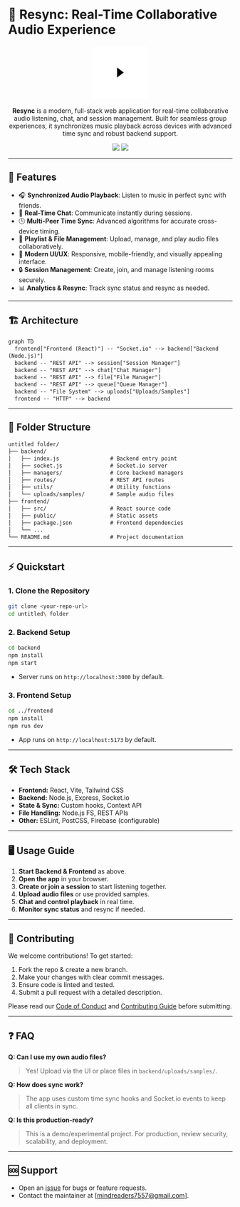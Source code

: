 # 🎵 Resync: Real-Time Collaborative Audio Experience

<p align="center">
  <img src="frontend/public/fxsync.svg" alt="Resync Logo" width="120"/>
</p>

<p align="center">
  <b>Resync</b> is a modern, full-stack web application for real-time collaborative audio listening, chat, and session management. Built for seamless group experiences, it synchronizes music playback across devices with advanced time sync and robust backend support.
</p>

<p align="center">
  <a href="#-features"><img src="https://img.shields.io/badge/Features-Advanced-blue"/></a>
  <a href="#-tech-stack"><img src="https://img.shields.io/badge/Stack-Node.js%20%7C%20React%20%7C%20Socket.io-green"/></a>
</p>

---

## 🚀 Features

- 🎧 **Synchronized Audio Playback**: Listen to music in perfect sync with friends.
- 💬 **Real-Time Chat**: Communicate instantly during sessions.
- 🕒 **Multi-Peer Time Sync**: Advanced algorithms for accurate cross-device timing.
- 📂 **Playlist & File Management**: Upload, manage, and play audio files collaboratively.
- 📱 **Modern UI/UX**: Responsive, mobile-friendly, and visually appealing interface.
- 🔒 **Session Management**: Create, join, and manage listening rooms securely.
- 📊 **Analytics & Resync**: Track sync status and resync as needed.

---

## 🏗️ Architecture

```mermaid
graph TD
  frontend["Frontend (React)"] -- "Socket.io" --> backend["Backend (Node.js)"]
  backend -- "REST API" --> session["Session Manager"]
  backend -- "REST API" --> chat["Chat Manager"]
  backend -- "REST API" --> file["File Manager"]
  backend -- "REST API" --> queue["Queue Manager"]
  backend -- "File System" --> uploads["Uploads/Samples"]
  frontend -- "HTTP" --> backend
```

---

## 📂 Folder Structure

```
untitled folder/
├── backend/
│   ├── index.js                # Backend entry point
│   ├── socket.js               # Socket.io server
│   ├── managers/               # Core backend managers
│   ├── routes/                 # REST API routes
│   ├── utils/                  # Utility functions
│   └── uploads/samples/        # Sample audio files
├── frontend/
│   ├── src/                    # React source code
│   ├── public/                 # Static assets
│   ├── package.json            # Frontend dependencies
│   └── ...
└── README.md                   # Project documentation
```

---

## ⚡ Quickstart

### 1. Clone the Repository

```bash
git clone <your-repo-url>
cd untitled\ folder
```

### 2. Backend Setup

```bash
cd backend
npm install
npm start
```

- Server runs on `http://localhost:3000` by default.

### 3. Frontend Setup

```bash
cd ../frontend
npm install
npm run dev
```

- App runs on `http://localhost:5173` by default.

---

## 🛠️ Tech Stack

- **Frontend:** React, Vite, Tailwind CSS
- **Backend:** Node.js, Express, Socket.io
- **State & Sync:** Custom hooks, Context API
- **File Handling:** Node.js FS, REST APIs
- **Other:** ESLint, PostCSS, Firebase (configurable)

---

## 🖥️ Usage Guide

1. **Start Backend & Frontend** as above.
2. **Open the app** in your browser.
3. **Create or join a session** to start listening together.
4. **Upload audio files** or use provided samples.
5. **Chat and control playback** in real time.
6. **Monitor sync status** and resync if needed.

---

## 🤝 Contributing

We welcome contributions! To get started:

1. Fork the repo & create a new branch.
2. Make your changes with clear commit messages.
3. Ensure code is linted and tested.
4. Submit a pull request with a detailed description.

Please read our [Code of Conduct](#) and [Contributing Guide](#) before submitting.

---

## ❓ FAQ

**Q: Can I use my own audio files?**
> Yes! Upload via the UI or place files in `backend/uploads/samples/`.

**Q: How does sync work?**
> The app uses custom time sync hooks and Socket.io events to keep all clients in sync.

**Q: Is this production-ready?**
> This is a demo/experimental project. For production, review security, scalability, and deployment.

---

## 🆘 Support

- Open an [issue](#) for bugs or feature requests.
- Contact the maintainer at [mindreaders7557@gmail.com].